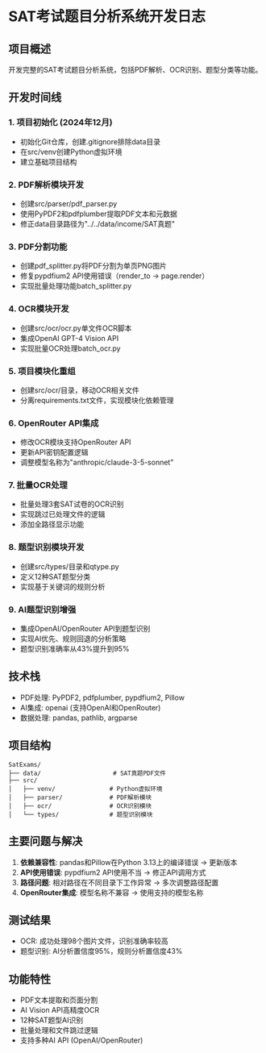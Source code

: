 # SAT考试题目分析系统开发日志

## 项目概述
开发完整的SAT考试题目分析系统，包括PDF解析、OCR识别、题型分类等功能。

## 开发时间线

### 1. 项目初始化 (2024年12月)
- 初始化Git仓库，创建.gitignore排除data目录
- 在src/venv创建Python虚拟环境
- 建立基础项目结构

### 2. PDF解析模块开发
- 创建src/parser/pdf_parser.py
- 使用PyPDF2和pdfplumber提取PDF文本和元数据
- 修正data目录路径为"../../data/income/SAT真题"

### 3. PDF分割功能
- 创建pdf_splitter.py将PDF分割为单页PNG图片
- 修复pypdfium2 API使用错误（render_to → page.render）
- 实现批量处理功能batch_splitter.py

### 4. OCR模块开发
- 创建src/ocr/ocr.py单文件OCR脚本
- 集成OpenAI GPT-4 Vision API
- 实现批量OCR处理batch_ocr.py

### 5. 项目模块化重组
- 创建src/ocr/目录，移动OCR相关文件
- 分离requirements.txt文件，实现模块化依赖管理

### 6. OpenRouter API集成
- 修改OCR模块支持OpenRouter API
- 更新API密钥配置逻辑
- 调整模型名称为"anthropic/claude-3-5-sonnet"

### 7. 批量OCR处理
- 批量处理3套SAT试卷的OCR识别
- 实现跳过已处理文件的逻辑
- 添加全路径显示功能

### 8. 题型识别模块开发
- 创建src/types/目录和qtype.py
- 定义12种SAT题型分类
- 实现基于关键词的规则分析

### 9. AI题型识别增强
- 集成OpenAI/OpenRouter API到题型识别
- 实现AI优先、规则回退的分析策略
- 题型识别准确率从43%提升到95%

## 技术栈
- PDF处理: PyPDF2, pdfplumber, pypdfium2, Pillow
- AI集成: openai (支持OpenAI和OpenRouter)
- 数据处理: pandas, pathlib, argparse

## 项目结构
```
SatExams/
├── data/                    # SAT真题PDF文件
├── src/
│   ├── venv/               # Python虚拟环境
│   ├── parser/             # PDF解析模块
│   ├── ocr/                # OCR识别模块
│   └── types/              # 题型识别模块
```

## 主要问题与解决

1. **依赖兼容性**: pandas和Pillow在Python 3.13上的编译错误 → 更新版本
2. **API使用错误**: pypdfium2 API使用不当 → 修正API调用方式
3. **路径问题**: 相对路径在不同目录下工作异常 → 多次调整路径配置
4. **OpenRouter集成**: 模型名称不兼容 → 使用支持的模型名称

## 测试结果
- OCR: 成功处理98个图片文件，识别准确率较高
- 题型识别: AI分析置信度95%，规则分析置信度43%

## 功能特性
- PDF文本提取和页面分割
- AI Vision API高精度OCR
- 12种SAT题型AI识别
- 批量处理和文件跳过逻辑
- 支持多种AI API (OpenAI/OpenRouter)
